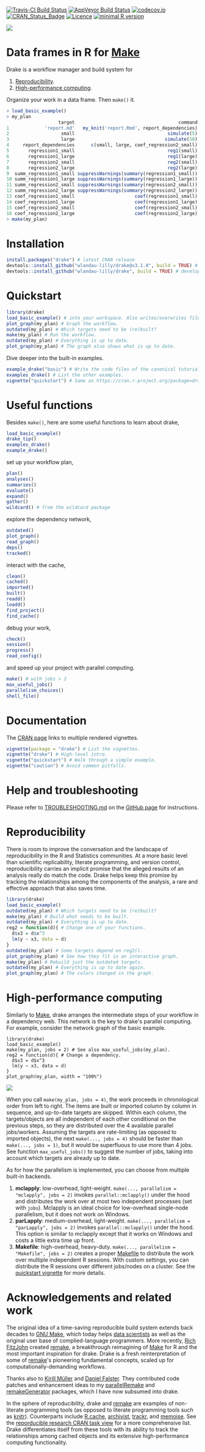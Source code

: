 <h1 align="center">
  <img src="./raster/logo-readme.png" alt="">
</h1>

[![Travis-CI Build Status](https://travis-ci.org/wlandau-lilly/drake.svg?branch=master)](https://travis-ci.org/wlandau-lilly/drake)
[![AppVeyor Build Status](https://ci.appveyor.com/api/projects/status/github/wlandau-lilly/drake?branch=master&svg=true)](https://ci.appveyor.com/project/wlandau-lilly/drake)
[![codecov.io](https://codecov.io/github/wlandau-lilly/drake/coverage.svg?branch=master)](https://codecov.io/github/wlandau-lilly/drake?branch=master)
[![CRAN_Status_Badge](http://www.r-pkg.org/badges/version/drake)](http://cran.r-project.org/package=drake)
[![Licence](https://img.shields.io/badge/licence-GPL--3-blue.svg)](https://www.gnu.org/licenses/gpl-3.0.en.html)
[![minimal R version](https://img.shields.io/badge/R%3E%3D-3.2.0-6666ff.svg)](https://cran.r-project.org/)

![](raster/demo.gif)

# Data frames in R for [Make](http://kbroman.org/minimal_make/)

Drake is a workflow manager and build system for

1. [Reproducibility](https://CRAN.R-project.org/view=ReproducibleResearch).
2. [High-performance computing](https://CRAN.R-project.org/view=HighPerformanceComputing).

Organize your work in a data frame. Then `make()` it.

```r
> load_basic_example()
> my_plan
                   target                                      command
1             'report.md'   my_knit('report.Rmd', report_dependencies)
2                   small                                  simulate(5)
3                   large                                 simulate(50)
4     report_dependencies      c(small, large, coef_regression2_small)
5       regression1_small                                  reg1(small)
6       regression1_large                                  reg1(large)
7       regression2_small                                  reg2(small)
8       regression2_large                                  reg2(large)
9  summ_regression1_small suppressWarnings(summary(regression1_small))
10 summ_regression1_large suppressWarnings(summary(regression1_large))
11 summ_regression2_small suppressWarnings(summary(regression2_small))
12 summ_regression2_large suppressWarnings(summary(regression2_large))
13 coef_regression1_small                      coef(regression1_small)
14 coef_regression1_large                      coef(regression1_large)
15 coef_regression2_small                      coef(regression2_small)
16 coef_regression2_large                      coef(regression2_large)
> make(my_plan)
```

# Installation

```r
install.packages("drake") # latest CRAN release
devtools::install_github("wlandau-lilly/drake@v3.1.0", build = TRUE) # latest GitHub release
devtools::install_github("wlandau-lilly/drake", build = TRUE) # development version
```

# Quickstart

```r
library(drake)
load_basic_example() # into your workspace. Also writes/overwrites file report.Rmd.
plot_graph(my_plan) # Graph the workflow.
outdated(my_plan) # Which targets need to be (re)built?
make(my_plan) # Run the workflow.
outdated(my_plan) # Everything is up to date.
plot_graph(my_plan) # The graph also shows what is up to date.
```

Dive deeper into the built-in examples.

```r
example_drake("basic") # Write the code files of the canonical tutorial.
examples_drake() # List the other examples.
vignette("quickstart") # Same as https://cran.r-project.org/package=drake/vignettes/quickstart.html
```

# Useful functions

Besides `make()`, here are some useful functions to learn about drake,

```r
load_basic_example()
drake_tip()
examples_drake()
example_drake()
```

set up your workflow plan,

```r
plan()
analyses()
summaries()
evaluate()
expand()
gather()
wildcard() # from the wildcard package
```

explore the dependency network,
```r
outdated()
plot_graph()
read_graph()
deps()
tracked()
```

interact with the cache,
```r
clean()
cached()
imported()
built()
readd()
loadd()
find_project()
find_cache()
```

debug your work,
```r
check()
session()
progress()
read_config()
```

and speed up your project with parallel computing.

```r
make() # with jobs > 2
max_useful_jobs()
parallelism_choices()
shell_file()
```

# Documentation

The [CRAN page](https://CRAN.R-project.org/package=drake) links to multiple rendered vignettes.

```r
vignette(package = "drake") # List the vignettes.
vignette("drake") # High-level intro.
vignette("quickstart") # Walk through a simple example.
vignette("caution") # Avoid common pitfalls.
```

# Help and troubleshooting

Please refer to [TROUBLESHOOTING.md](https://github.com/wlandau-lilly/drake/blob/master/TROUBLESHOOTING.md) on the [GitHub page](https://github.com/wlandau-lilly/drake) for instructions.

# Reproducibility 

There is room to improve the conversation and the landscape of reproducibility in the R and Statistics communities. At a more basic level than scientific replicability, literate programming, and version control, reproducibility carries an implicit promise that the alleged results of an analysis really do match the code. Drake helps keep this promise by tracking the relationships among the components of the analysis, a rare and effective approach that also saves time. 

```r
library(drake)
load_basic_example()
outdated(my_plan) # Which targets need to be (re)built?
make(my_plan) # Build what needs to be built.
outdated(my_plan) # Everything is up to date.
reg2 = function(d){ # Change one of your functions.
  d$x3 = d$x^3
  lm(y ~ x3, data = d)
}
outdated(my_plan) # Some targets depend on reg2().
plot_graph(my_plan) # See how they fit in an interactive graph.
make(my_plan) # Rebuild just the outdated targets.
outdated(my_plan) # Everything is up to date again.
plot_graph(my_plan) # The colors changed in the graph.
```

# High-performance computing

Similarly to [Make](https://www.gnu.org/software/make/), drake arranges the intermediate steps of your workflow in a dependency web. This network is the key to drake's parallel computing. For example, consider the network graph of the basic example.

```{r basicgraph}
library(drake)
load_basic_example()
make(my_plan, jobs = 2) # See also max_useful_jobs(my_plan).
reg2 = function(d){ # Change a dependency.
  d$x3 = d$x^3
  lm(y ~ x3, data = d)
}
plot_graph(my_plan, width = "100%")
```

![](raster/graph.png)

When you call `make(my_plan, jobs = 4)`, the work proceeds in chronological order from left to right. The items are built or imported column by column in sequence, and up-to-date targets are skipped. Within each column, the targets/objects are all independent of each other conditional on the previous steps, so they are distributed over the 4 available parallel jobs/workers. Assuming the targets are rate-limiting (as opposed to imported objects), the next `make(..., jobs = 4)` should be faster than `make(..., jobs = 1)`, but it would be superfluous to use more than 4 jobs. See function `max_useful_jobs()` to suggest the number of jobs, taking into account which targets are already up to date.

As for how the parallelism is implemented, you can choose from multiple built-in backends.

1. **mclapply**: low-overhead, light-weight. `make(..., parallelism = "mclapply", jobs = 2)` invokes `parallel::mclapply()` under the hood and distributes the work over at most two independent processes (set with `jobs`). Mclapply is an ideal choice for low-overhead single-node parallelism, but it does not work on Windows.
2. **parLapply**: medium-overhead, light-weight. `make(..., parallelism = "parLapply", jobs = 2)` invokes `parallel::mclapply()` under the hood. This option is similar to mclapply except that it works on Windows and costs a little extra time up front.
3. **Makefile**: high-overhead, heavy-duty. `make(..., parallelism = "Makefile", jobs = 2)` creates a proper [Makefile](https://www.gnu.org/software/make/) to distribute the work over multiple independent R sessions. With custom settings, you can distribute the R sessions over different jobs/nodes on a cluster. See the [quickstart vignette](https://cran.r-project.org/package=drake/vignettes/quickstart.html) for more details.

# Acknowledgements and related work

The original idea of a time-saving reproducible build system extends back decades to [GNU Make](http://kbroman.org/minimal_make/), which today helps [data scientists](http://blog.kaggle.com/2012/10/15/make-for-data-scientists/) as well as the original user base of complied-language programmers. More recently, [Rich FitzJohn](http://richfitz.github.io/) created [remake](https://github.com/richfitz/remake), a breakthrough reimagining of [Make](http://kbroman.org/minimal_make/) for R and the most important inspiration for drake. Drake is a fresh reinterpretation of some of  [remake](https://github.com/richfitz/remake)'s pioneering fundamental concepts, scaled up for computationally-demanding workflows. 

Thanks also to [Kirill M&uuml;ller](http://krlmlr.github.io/) and [Daniel Falster](http://danielfalster.com/). They contributed code patches and enhancement ideas to my [parallelRemake](https://github.com/wlandau/parallelRemake) and [remakeGenerator](https://github.com/wlandau/remakeGenerator) packages, which I have now subsumed into drake.

In the sphere of reproducibility, drake and [remake](https://github.com/richfitz/remake) are examples of non-literate programming tools (as opposed to literate programming tools such as [knitr](https://CRAN.R-project.org/package=knitr)). Counterparts include [R.cache](https://CRAN.R-project.org/package=R.cache), [archivist](https://CRAN.R-project.org/package=archivist), [trackr](https://github.com/gmbecker/recordr), and [memoise](https://CRAN.R-project.org/package=memoise). See the [reporducible research CRAN task view](https://CRAN.R-project.org/view=ReproducibleResearch) for a more comprehensive list. Drake differentiates itself from these tools with its ability to track the relationships among cached objects and its extensive high-performance computing functionality.
